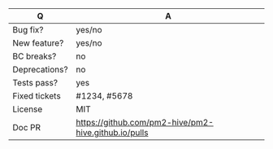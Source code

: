 <!--
Please always submit pull requests on the development branch.
-->
| Q             | A
| ------------- | ---
| Bug fix?      | yes/no
| New feature?  | yes/no
| BC breaks?    | no
| Deprecations? | no
| Tests pass?   | yes
| Fixed tickets | #1234, #5678
| License       | MIT
| Doc PR        | https://github.com/pm2-hive/pm2-hive.github.io/pulls
<!--
*Please update this template with something that matches your PR*
-->